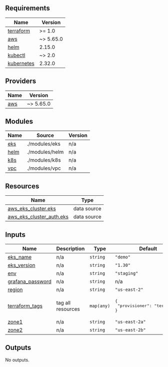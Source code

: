 <!-- BEGIN_TF_DOCS -->
## Requirements

| Name | Version |
|------|---------|
| <a name="requirement_terraform"></a> [terraform](#requirement\_terraform) | >= 1.0 |
| <a name="requirement_aws"></a> [aws](#requirement\_aws) | ~> 5.65.0 |
| <a name="requirement_helm"></a> [helm](#requirement\_helm) | 2.15.0 |
| <a name="requirement_kubectl"></a> [kubectl](#requirement\_kubectl) | ~> 2.0 |
| <a name="requirement_kubernetes"></a> [kubernetes](#requirement\_kubernetes) | 2.32.0 |

## Providers

| Name | Version |
|------|---------|
| <a name="provider_aws"></a> [aws](#provider\_aws) | ~> 5.65.0 |

## Modules

| Name | Source | Version |
|------|--------|---------|
| <a name="module_eks"></a> [eks](#module\_eks) | ./modules/eks | n/a |
| <a name="module_helm"></a> [helm](#module\_helm) | ./modules/helm | n/a |
| <a name="module_k8s"></a> [k8s](#module\_k8s) | ./modules/k8s | n/a |
| <a name="module_vpc"></a> [vpc](#module\_vpc) | ./modules/vpc | n/a |

## Resources

| Name | Type |
|------|------|
| [aws_eks_cluster.eks](https://registry.terraform.io/providers/hashicorp/aws/latest/docs/data-sources/eks_cluster) | data source |
| [aws_eks_cluster_auth.eks](https://registry.terraform.io/providers/hashicorp/aws/latest/docs/data-sources/eks_cluster_auth) | data source |

## Inputs

| Name | Description | Type | Default | Required |
|------|-------------|------|---------|:--------:|
| <a name="input_eks_name"></a> [eks\_name](#input\_eks\_name) | n/a | `string` | `"demo"` | no |
| <a name="input_eks_version"></a> [eks\_version](#input\_eks\_version) | n/a | `string` | `"1.30"` | no |
| <a name="input_env"></a> [env](#input\_env) | n/a | `string` | `"staging"` | no |
| <a name="input_grafana_password"></a> [grafana\_password](#input\_grafana\_password) | n/a | `string` | n/a | yes |
| <a name="input_region"></a> [region](#input\_region) | n/a | `string` | `"us-east-2"` | no |
| <a name="input_terraform_tags"></a> [terraform\_tags](#input\_terraform\_tags) | tag all resources | `map(any)` | <pre>{<br/>  "provisioner": "terraform"<br/>}</pre> | no |
| <a name="input_zone1"></a> [zone1](#input\_zone1) | n/a | `string` | `"us-east-2a"` | no |
| <a name="input_zone2"></a> [zone2](#input\_zone2) | n/a | `string` | `"us-east-2b"` | no |

## Outputs

No outputs.
<!-- END_TF_DOCS -->